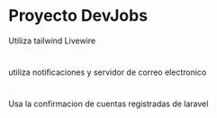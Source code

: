 # Proyecto DevJobs 
Utiliza tailwind Livewire 

#
utiliza notificaciones y servidor de correo electronico 

# 
Usa la confirmacion de cuentas registradas de laravel
